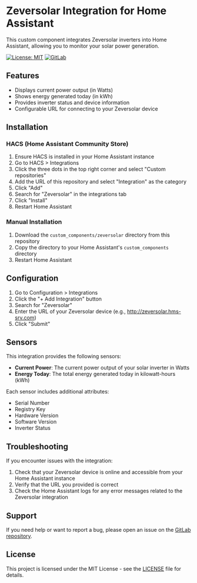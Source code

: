 # Zeversolar Integration for Home Assistant

This custom component integrates Zeversolar inverters into Home Assistant, allowing you to monitor your solar power generation.

[![License: MIT](https://img.shields.io/badge/License-MIT-yellow.svg)](https://opensource.org/licenses/MIT)
[![GitLab](https://img.shields.io/badge/GitLab-Repository-orange.svg)](https://gitlab.com/hms-public/homeassistant/hacs/zeversolar)

## Features

- Displays current power output (in Watts)
- Shows energy generated today (in kWh)
- Provides inverter status and device information
- Configurable URL for connecting to your Zeversolar device

## Installation

### HACS (Home Assistant Community Store)

1. Ensure HACS is installed in your Home Assistant instance
2. Go to HACS > Integrations
3. Click the three dots in the top right corner and select "Custom repositories"
4. Add the URL of this repository and select "Integration" as the category
5. Click "Add"
6. Search for "Zeversolar" in the integrations tab
7. Click "Install"
8. Restart Home Assistant

### Manual Installation

1. Download the `custom_components/zeversolar` directory from this repository
2. Copy the directory to your Home Assistant's `custom_components` directory
3. Restart Home Assistant

## Configuration

1. Go to Configuration > Integrations
2. Click the "+ Add Integration" button
3. Search for "Zeversolar"
4. Enter the URL of your Zeversolar device (e.g., http://zeversolar.hms-srv.com)
5. Click "Submit"

## Sensors

This integration provides the following sensors:

- **Current Power**: The current power output of your solar inverter in Watts
- **Energy Today**: The total energy generated today in kilowatt-hours (kWh)

Each sensor includes additional attributes:
- Serial Number
- Registry Key
- Hardware Version
- Software Version
- Inverter Status

## Troubleshooting

If you encounter issues with the integration:

1. Check that your Zeversolar device is online and accessible from your Home Assistant instance
2. Verify that the URL you provided is correct
3. Check the Home Assistant logs for any error messages related to the Zeversolar integration

## Support

If you need help or want to report a bug, please open an issue on the [GitLab repository](https://gitlab.com/hms-public/homeassistant/hacs/zeversolar/-/issues).

## License

This project is licensed under the MIT License - see the [LICENSE](LICENSE) file for details.
